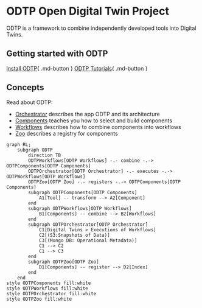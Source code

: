 # ODTP Open Digital Twin Project

ODTP is a framework to combine independently developed tools into Digital Twins. 

## Getting started with ODTP

[Install ODTP](installation/index.md){ .md-button }
[ODTP Tutorials](tutorials/index.md){ .md-button }


## Concepts

Read about ODTP:

- [Orchestrator](orchestrator/index.md) describes the app ODTP and its architecture
- [Components](components/index.md) teaches you how to select and build components
- [Workflows](workflows/index.md) describes how to combine components into workflows
- [Zoo](zoo/index.md) describes a registry for components

``` mermaid
graph RL;
    subgraph ODTP
        direction TB
        ODTPWorkflows[ODTP Workflows] -.- combine -.-> ODTPComponents[ODTP Components]
        ODTPOrchestrator[ODTP Orchestrator] -.- executes -.-> ODTPWorkflows[ODTP Workflows]
        ODTPZoo[ODTP Zoo] -.- registers -.-> ODTPComponents[ODTP Components]
        subgraph ODTPComponents[ODTP Components]
            A1[Tool] -- transform --> A2[Component]
        end
        subgraph ODTPWorkflows[ODTP Workflows]
            B1[Components] -- combine --> B2[Workflows]
        end
        subgraph ODTPOrchestrator[ODTP Orchestrator]
            C1[Digital Twins > Executions of Workflows]
            C2[(S3:Snapshots of Data)]
            C3[(Mongo DB: Operational Metadata)]
            C1 --> C2
            C1 --> C3
        end
        subgraph ODTPZoo[ODTP Zoo]
            D1[Components] -- register --> D2[Index]
        end
    end
style ODTPComponents fill:white
style ODTPWorkflows fill:white
style ODTPOrchestrator fill:white
style ODTPZoo fill:white 
```
